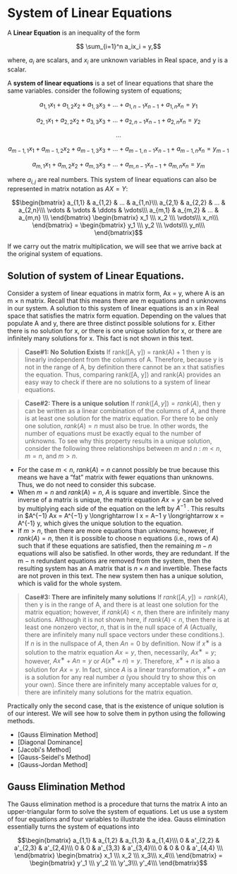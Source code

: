 # System of Linear Equations

A **Linear Equation** is an inequality of the form 

```math

\sum_{i=1}^n a_ix_i = y,
```

where, $a_i$ are scalars, and $x_i$ are unknown variables in Real space, and y is a scalar.

A **system of linear equations** is a set of linear equations that share the same variables. consider the following system of equations;
```math 
a_{1,1}x_1 + a_{1,2}x_2 +  a_{1,3}x_3  + ... + a_{1,n-1}x_{n-1} + a_{1,n}x_n  = y_1
```
```math
a_{2,1}x_1 + a_{2,2}x_2 +  a_{3,3}x_3  + ... + a_{2,n-1}x_{n-1} + a_{2,n}x_n  = y_2
```
```math
...
```
```math
a_{{m-1},1}x_1  +  a_{{m-1},2}x_2  +  a_{{m-1},3}x_3  + ... +  a_{{m-1},n-1}x_{n-1} + a_{{m-1},n}x_n  = y_{m-1}
```
```math
a_{{m},1}x_1 + a_{{m},2}x_2 +  a_{{m},3}x_3  + ... +  a_{{m},n-1}x_{n-1} + a_{{m},n}x_n  = y_{m}
```

where $a_{i,j}$ are real numbers. This system of linear equations can also be represented in matrix notation as $AX = Y$:

```math
\begin{bmatrix} 
a_{1,1} & a_{1,2} & ... & a_{1,n}\\\ a_{2,1} & a_{2,2} & ... & a_{2,n}\\\ \vdots & \vdots & \ddots & \vdots\\\ a_{m,1} & a_{m,2} & ... & a_{m,n} \\\
\end{bmatrix}
\begin{bmatrix} 
x_1 \\\ x_2 \\\ \vdots\\\ x_n\\\
\end{bmatrix}
= 
\begin{bmatrix} 
y_1 \\\ y_2 \\\ \vdots\\\ y_n\\\
\end{bmatrix}
```
If we carry out the matrix multiplication, we will see that we arrive back at the original system of equations.

## Solution of system of Linear Equations.
Consider a system of linear equations in matrix form, Ax = y, where A is an m × n matrix. Recall that
this means there are m equations and n unknowns in our system. A solution to this system of linear
equations is an x in Real space that satisfies the matrix form equation. Depending on the values that populate
A and y, there are three distinct possible solutions for x. Either there is no solution for x, or there is
one unique solution for x, or there are infinitely many solutions for x. This fact is not shown in this
text.


> **Case#1: No Solution Exists**
If rank([A, y]) = rank(A) + 1 then y is linearly independent
from the columns of A. Therefore, because y is not in the range of A, by definition there cannot
be an x that satisfies the equation. Thus, comparing rank([A, y]) and rank(A) provides an easy
way to check if there are no solutions to a system of linear equations.

> **Case#2: There is a unique solution**
If $rank([A, y]) = rank(A)$, then y can be written as a
linear combination of the columns of $A$, and there is at least one solution for the matrix equation.
For there to be only one solution, $rank(A) = n$ must also be true. In other words, the number of
equations must be exactly equal to the number of unknowns. To see why this property results in a
unique solution, consider the following three relationships between $m$ and $n$ : $m < n, m = n$, and
$m > n$.
- For the case $m < n$, $rank(A) = n$ cannot possibly be true because this means we have a “fat”
matrix with fewer equations than unknowns. Thus, we do not need to consider this subcase.
- When $m = n$ and $rank(A) = n$, $A$ is square and invertible. Since the inverse of a matrix is
unique, the matrix equation $Ax = y$ can be solved by multiplying each side of the equation on
the left by $A^{−1}$ . This results in $A^{−1} Ax = A^{−1} y \longrightarrow I x = A−1 y \longrightarrow x = A^{-1} y, which gives the
unique solution to the equation.
- If $m > n$, then there are more equations than unknowns; however, if $rank(A) = n$, then it is
possible to choose n equations (i.e., rows of $A$) such that if these equations are satisfied, then
the remaining $m − n$ equations will also be satisfied. In other words, they are redundant. If the
m − n redundant equations are removed from the system, then the resulting system has an A
matrix that is $n \times n$ and invertible. These facts are not proven in this text. The new system then
has a unique solution, which is valid for the whole system.

> **Case#3: There are infinitely many solutions**
If $rank([A, y]) = rank(A)$, then y is in the
range of A, and there is at least one solution for the matrix equation; however, if $rank(A) < n$,
then there are infinitely many solutions. Although it is not shown here, if $rank(A) < n$, then there
is at least one nonzero vector, $n$, that is in the null space of $A$ (Actually, there are infinitely
many null space vectors under these conditions.). If $n$ is in the nullspace of $A$, then $An = 0$ by
definition. Now if $x^∗$ is a solution to the matrix equation $Ax = y$, then, necessarily, $Ax^∗ = y$;
however, $Ax^∗ + An = y$ or $A(x^∗ + n) = y$. Therefore, $x^∗ + n$ is also a solution for $Ax = y$. In
fact, since $A$ is a linear transformation, $x^∗ + \alpha n$ is a solution for any real number $\alpha$ (you should
try to show this on your own). Since there are infinitely many acceptable values for $\alpha$, there are
infinitely many solutions for the matrix equation.


Practically only the second case, that is the existence of unique solution is of our interest. We will see how to solve them in python using the 
following methods.

- [Gauss Elimination Method]
- [Diagonal Dominance]
- [Jacobi's Method]
- [Gauss-Seidel's Method]
- [Gauss-Jordan Method]

## Gauss Elimination Method
The Gauss elimination method is a procedure that turns the matrix A into an upper-triangular form
to solve the system of equations. Let us use a system of four equations and four variables to illustrate
the idea. Gauss elimination essentially turns the system of equations into

```math
\begin{bmatrix} 
a_{1,1} & a_{1,2} & a_{1,3} & a_{1,4}\\\ 0 & a'_{2,2} & a'_{2,3} & a'_{2,4}\\\ 0 & 0 & a'_{3,3} & a'_{3,4}\\\ 0 & 0 & 0 & a'_{4,4} \\\
\end{bmatrix}
\begin{bmatrix} 
x_1 \\\ x_2 \\\ x_3\\\ x_4\\\
\end{bmatrix}
= 
\begin{bmatrix} 
y'_1 \\\ y'_2 \\\ \y'_3\\\ y'_4\\\
\end{bmatrix}
```
